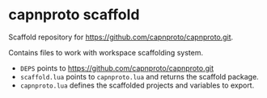 # capnproto scaffold

Scaffold repository for https://github.com/capnproto/capnproto.git.

Contains files to work with workspace scaffolding system.

- `DEPS` points to https://github.com/capnproto/capnproto.git
- `scaffold.lua` points to `capnproto.lua` and returns the scaffold package.
- `capnproto.lua` defines the scaffolded projects and variables to export.
